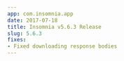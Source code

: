 ```yaml
---
app: com.insomnia.app
date: 2017-07-18
title: Insomnia v5.6.3 Release
slug: 5.6.3
fixes:
- Fixed downloading response bodies
---
```

